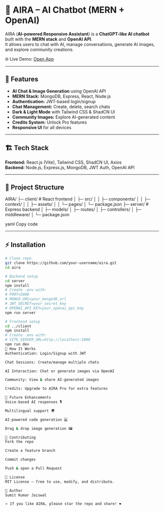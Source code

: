 # 🚀 AIRA – AI Chatbot (MERN + OpenAI)

AIRA (**AI-powered Responsive Assistant**) is a **ChatGPT-like AI chatbot** built with the **MERN stack** and **OpenAI API**.  
It allows users to chat with AI, manage conversations, generate AI images, and explore community creations.

🌐 Live Demo: [Open App](https://aira-project-virid.vercel.app/)

---

## 🧠 Features

- **AI Chat & Image Generation** using OpenAI API  
- **MERN Stack:** MongoDB, Express, React, Node.js  
- **Authentication:** JWT-based login/signup  
- **Chat Management:** Create, delete, search chats  
- **Dark & Light Mode** with Tailwind CSS & ShadCN UI  
- **Community Images:** Explore AI-generated content  
- **Credits System:** Unlock Pro features  
- **Responsive UI** for all devices

---

## 🏗️ Tech Stack

**Frontend:** React.js (Vite), Tailwind CSS, ShadCN UI, Axios  
**Backend:** Node.js, Express.js, MongoDB, JWT Auth, OpenAI API

---

## 📂 Project Structure

AIRA/
├─ client/ # React frontend
│ ├─ src/
│ │ ├─ components/
│ │ ├─ context/
│ │ ├─ assets/
│ │ └─ pages/
│ └─ package.json
├─ server/ # Express backend
│ ├─ models/
│ ├─ routes/
│ ├─ controllers/
│ ├─ middleware/
│ └─ package.json

yaml
Copy code

---

## ⚡ Installation

```bash
# Clone repo
git clone https://github.com/your-username/aira.git
cd aira

# Backend setup
cd server
npm install
# Create .env with:
# PORT=5000
# MONGO_URI=your_mongodb_url
# JWT_SECRET=your_secret_key
# OPENAI_API_KEY=your_openai_api_key
npm run server

# Frontend setup
cd ../client
npm install
# Create .env with:
# VITE_SERVER_URL=http://localhost:5000
npm run dev
🚀 How It Works
Authentication: Login/Signup with JWT

Chat Sessions: Create/manage multiple chats

AI Interaction: Chat or generate images via OpenAI

Community: View & share AI-generated images

Credits: Upgrade to AIRA Pro for extra features

🌟 Future Enhancements
Voice-based AI responses 🎙️

Multilingual support 🌍

AI-powered code generation 💻

Drag & drop image generation 🖼️

🤝 Contributing
Fork the repo

Create a feature branch

Commit changes

Push & open a Pull Request

📜 License
MIT License – free to use, modify, and distribute.

👥 Author
Sumit Kumar Jaiswal

⭐ If you like AIRA, please star the repo and share! ❤️

